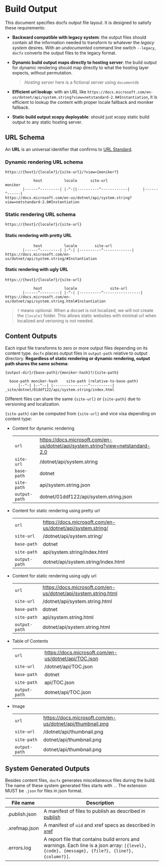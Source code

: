 # Build Output

This document specifies docfx output file layout. It is designed to satisfy these requirements:

- **Backward compatible with legacy system**: the output files should contain all the information needed to transform to whatever the *legacy system* desires. With an *undocumented* command line switch `--legacy`, `docfx` converts the output files to the legacy format.

- **Dynamic build output maps directly to hosting server**: the build output for dynamic rendering should map directly to what the hosting layer expects, without permutation.
  > *Hosting server* here is a fictional server using `documentdb`

- **Efficient url lookup**: with an URL like `https://docs.microsoft.com/en-us/dotnet/api/system.string?view=netstandard-2.0#Instantiation`, it is efficient to lookup the content with proper locale fallback and moniker fallback.

- **Static build output xcopy deployable**: should just xcopy static build output to any static hosting server.


## URL Schema

An **URL** is an universal identifier that confirms to [URL Standard](https://url.spec.whatwg.org/).

### Dynamic rendering URL schema

`https://{host}/{locale?}/{site-url}/?view={moniker?}`

```
             host          locale      site-url                    moniker
        |------^---------| |-^-||----------^------------|      |------^------|
https://docs.microsoft.com/en-us/dotnet/api/system.string?view=netstandard-2.0#Instantiation
```

### Static rendering URL schema

`https://{host}/{locale?}/{site-url}`

#### Static rendering with pretty URL

```
             host          locale        site-url
        |------^---------| |-^-| |----------^-------------|
https://docs.microsoft.com/en-us/dotnet/api/system.string/#Instantiation
```

#### Static rendering with ugly URL

`https://{host}/{locale?}/{site-url}`

```
             host          locale               site-url
        |------^---------| |-^-| |----------^-----------------|
https://docs.microsoft.com/en-us/dotnet/api/system.string.html#Instantiation
```

> `?` means optional.
> When a docset is not localized, we will not create the `{locale}` folder.
> This allows static websites with minimal url when localized and verioning is not needed.

## Content Outputs

Each input file transforms to zero or more output files depending on its content type. `docfx` places output files in `output-path` relative to output directory. **Regardless of static rendering or dynamic rendering, output path shares the same schema**:

`{output-dir}/{base-path}/{moniker-hash}?/{site-path}`

```
  base-path moniker-hash    site-path (relative-to-base-path)
      |--^-| |--^--| |----------------^----------|
_site/dotnet/01ddf122/api/system.string/index.html
```

Different files can share the same `{site-url}` or `{site-path}` due to versioning and localization.

`{site-path}` can be computed from `{site-url}` and vice visa depending on content type:


- Content for dynamic rendering

    | | |
    |------ |----|
    | `url` | https://docs.microsoft.com/en-us/dotnet/api/system.string?view=netstandard-2.0 |
    | `site-url` | /dotnet/api/system.string |
    | `base-path` | dotnet |
    | `site-path` | api/system.string.json |
    | `output-path` | dotnet/01ddf122/api/system.string.json |

- Content for static rendering using pretty url

    | | |
    |------ |----|
    | `url` | https://docs.microsoft.com/en-us/dotnet/api/system.string/ |
    | `site-url` | /dotnet/api/system.string/ |
    | `base-path` | dotnet |
    | `site-path` | api/system.string/index.html |
    | `output-path` | dotnet/api/system.string/index.html |

- Content for static rendering using ugly url

    | | |
    |------ |----|
    | `url` | https://docs.microsoft.com/en-us/dotnet/api/system.string.html |
    | `site-url` | /dotnet/api/system.string.html |
    | `base-path` | dotnet |
    | `site-path` | api/system.string.html |
    | `output-path` | dotnet/api/system.string.html |

- Table of Contents

    | | |
    |------ |----|
    | `url` | https://docs.microsoft.com/en-us/dotnet/api/TOC.json |
    | `site-url` | /dotnet/api/TOC.json |
    | `base-path` | dotnet |
    | `site-path` | api/TOC.json |
    | `output-path` | dotnet/api/TOC.json |

- Image

    | | |
    |------ |----|
    | `url` | https://docs.microsoft.com/en-us/dotnet/api/thumbnail.png |
    | `site-url` | /dotnet/api/thumbnail.png |
    | `site-path` | dotnet/api/thumbnail.png |
    | `output-path` | dotnet/api/thumbnail.png |

## System Generated Outputs

Besides content files, `docfx` generates miscellaneous files during the build. The name of these system generated files starts with `.`. The extension MUST be `.json` for files in json format.

File name           | Description
--------------------|-----------------
.publish.json        | A manifest of files to publish as described in [publish](publish.md)
.xrefmap.json        | A manifest of `uid` and xref specs as described in [xref](xref.md)
.errors.log          | A report file that contains build errors and warnings. Each line is a json array: `[{level}, {code}, {message}, {file?}, {line?}, {column?}]`.


